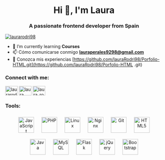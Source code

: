 <h1 align="center">Hi 👋, I'm Laura</h1>
<h3 align="center">A passionate frontend developer from Spain</h3>


<p align="left"> <a href="https://github.com/ryo-ma/github-profile-tropic"><img src ="https://github-profile-tropico.vercel.app/?username=laurarodri98" alt="laurarodri98" /></a> </p>

- 🌱 I’m currently learning **Courses**
- 📫 Cómo comunicarse conmigo **lauraperales9298@gmail.com**
- 📄 Conozca mis experiencias [https://github.com/lauraRodri98/Porfolio-HTML.git](https://github.com/lauraRodri98/Porfolio-HTML .git)
  
<div class="container">
  <div class="row" >
    <div class="col-6">
      <h3 align="left">Connect with me:</h3>
      <p align="left">
      <a href="https://codepen.io/laurarodri98" target="blank"><img align="center" src="https://raw.githubusercontent.com/rahuldkjain/github-profile-readme- generator/master/src/images/icons/Social/codepen.svg" alt="laurarodri98" height="30" width="40" /></a>
      <a href="https://linkedin.com/in/laura rodríguez perales" target="blank"><img align="center" src="https://raw.githubusercontent.com/rahuldkjain/github-profile-readme-generator/master/src/images/icons/Social/linked-in-alt.svg" alt="laura rodríguez perales" height="30" width="40" /></a>
      <a href="https://instagram.com/laura_rodriperales" target="blank"><img align="center" src="https://raw.githubusercontent.com/rahuldkjain/github-profile-readme-generator/master/src/images/icons/Social/instagram.svg" alt="laura_rodriperales" height="30" width="40" /></a></p>    
    </div> 

  <div class="col-6">
    <h3 align="left">Tools:</h3>
<div align="center">  
        <a href="https://www.javascript.com/" target="_blank"><img style="margin: 10px" src="https://profilinator.rishav.dev/skills-assets/javascript-original.svg" alt="JavaScript" height="50" /></a>  
        <a href="https://www.php.net/" target="_blank"><img style="margin: 10px" src="https://profilinator.rishav.dev/skills-assets/php-original.svg" alt="PHP" height="50" /></a>  
        <a href="https://www.linux.org/" target="_blank"><img style="margin: 10px" src="https://profilinator.rishav.dev/skills-assets/linux-original.svg" alt="Linux" height="50" /></a>  
        <a href="https://www.nginx.com/" target="_blank"><img style="margin: 10px" src="https://profilinator.rishav.dev/skills-assets/nginx-original.svg" alt="Nginx" height="50" /></a>  
        <a href="https://github.com/" target="_blank"><img style="margin: 10px" src="https://profilinator.rishav.dev/skills-assets/git-scm-icon.svg" alt="Git" height="50" /></a>  
        <a href="https://en.wikipedia.org/wiki/HTML5" target="_blank"><img style="margin: 10px" src="https://profilinator.rishav.dev/skills-assets/html5-original-wordmark.svg" alt="HTML5" height="50" /></a>  
        <a href="https://www.java.com/" target="_blank"><img style="margin: 10px" src="https://profilinator.rishav.dev/skills-assets/java-original-wordmark.svg" alt="Java" height="50" /></a>  
        <a href="https://www.mysql.com/" target="_blank"><img style="margin: 10px" src="https://profilinator.rishav.dev/skills-assets/mysql-original-wordmark.svg" alt="MySQL" height="50" /></a>  
        <a href="https://flask.palletsprojects.com/" target="_blank"><img style="margin: 10px" src="https://profilinator.rishav.dev/skills-assets/flask.png" alt="Flask" height="50" /></a>  
        <a href="https://jquery.com/" target="_blank"><img style="margin: 10px" src="https://profilinator.rishav.dev/skills-assets/jquery.png" alt="jQuery" height="50" /></a>  
        <a href="https://getbootstrap.com/docs/3.4/javascript/" target="_blank"><img style="margin: 10px" src="https://profilinator.rishav.dev/skills-assets/bootstrap-plain.svg" alt="Bootstrap" height="50" /></a>  
        </div>
  </td><td valign="top" width="33%">
</div>
</div>
</div>




